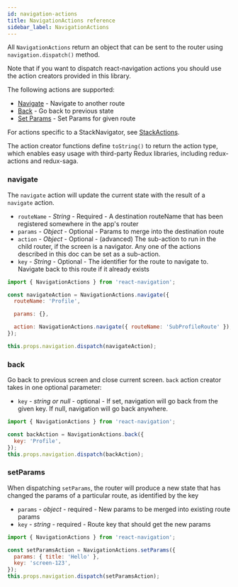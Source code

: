 ```yaml
---
id: navigation-actions
title: NavigationActions reference
sidebar_label: NavigationActions
---
```


All `NavigationActions` return an object that can be sent to the router using `navigation.dispatch()` method.

Note that if you want to dispatch react-navigation actions you should use the action creators provided in this library.

The following actions are supported:

- [Navigate](#navigate) - Navigate to another route
- [Back](#back) - Go back to previous state
- [Set Params](#setparams) - Set Params for given route

For actions specific to a StackNavigator, see [StackActions](stack-actions.md).

The action creator functions define `toString()` to return the action type, which enables easy usage with third-party Redux libraries, including redux-actions and redux-saga.

### navigate

The `navigate` action will update the current state with the result of a `navigate` action.

- `routeName` - _String_ - Required - A destination routeName that has been registered somewhere in the app's router
- `params` - _Object_ - Optional - Params to merge into the destination route
- `action` - _Object_ - Optional - (advanced) The sub-action to run in the child router, if the screen is a navigator. Any one of the actions described in this doc can be set as a sub-action.
- `key` - _String_ - Optional - The identifier for the route to navigate to. Navigate back to this route if it already exists

```js
import { NavigationActions } from 'react-navigation';

const navigateAction = NavigationActions.navigate({
  routeName: 'Profile',

  params: {},

  action: NavigationActions.navigate({ routeName: 'SubProfileRoute' }),
});

this.props.navigation.dispatch(navigateAction);
```

### back

Go back to previous screen and close current screen. `back` action creator takes in one optional parameter:

- `key` - _string or null_ - optional - If set, navigation will go back from the given key. If null, navigation will go back anywhere.

```js
import { NavigationActions } from 'react-navigation';

const backAction = NavigationActions.back({
  key: 'Profile',
});
this.props.navigation.dispatch(backAction);
```

### setParams

When dispatching `setParams`, the router will produce a new state that has changed the params of a particular route, as identified by the key

- `params` - _object_ - required - New params to be merged into existing route params
- `key` - _string_ - required - Route key that should get the new params

```js
import { NavigationActions } from 'react-navigation';

const setParamsAction = NavigationActions.setParams({
  params: { title: 'Hello' },
  key: 'screen-123',
});
this.props.navigation.dispatch(setParamsAction);
```
